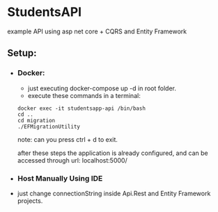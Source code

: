 # StudentsAPI
example API using asp net core + CQRS and Entity Framework


## Setup:

- ### Docker:
  - just executing docker-compose up -d in root folder.
  - execute these commands in a terminal:
  ```
  docker exec -it studentsapp-api /bin/bash
  cd ..
  cd migration
  ./EFMigrationUtility
  ```
  note: can you press ctrl + d to exit.
 
  after these steps the application is already configured, and can be accessed through url: localhost:5000/

- ### Host Manually Using IDE
 - just change connectionString inside Api.Rest and Entity Framework projects.



